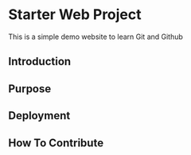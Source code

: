 # Starter Web Project

This is a simple demo website to learn Git and Github

## Introduction

## Purpose

## Deployment

## How To Contribute
